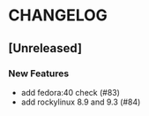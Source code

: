 # CHANGELOG

## [Unreleased]

### New Features

- add fedora:40 check (#83)
- add rockylinux 8.9 and 9.3 (#84)



